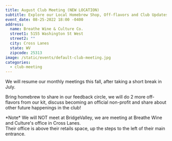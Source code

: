 ```yaml
---
title: August Club Meeting (NEW LOCATION)
subtitle: Explore our Local Homebrew Shop, Off-flavors and Club Updates!
event_date: 08-25-2022 18:00 -0400
address:
  name: Breathe Wine & Culture Co.
  street1: 5155 Washington St West
  street2: ""
  city: Cross Lanes
  state: WV
  zipcode: 25313
image: /static/events/default-club-meeting.jpg
categories:
  - club-meeting
---
```

We will resume our monthly meetings this fall, after taking a short break in July.

Bring homebrew to share in our feedback circle, we will do 2 more off-flavors from our kit, discuss becoming an official non-profit and share about other future happenings in the club!

\*Note\* We will NOT meet at BridgeValley, we are meeting at Breathe Wine and Culture's office in Cross Lanes.\
Their office is above their retails space, up the steps to the left of their main entrance.
